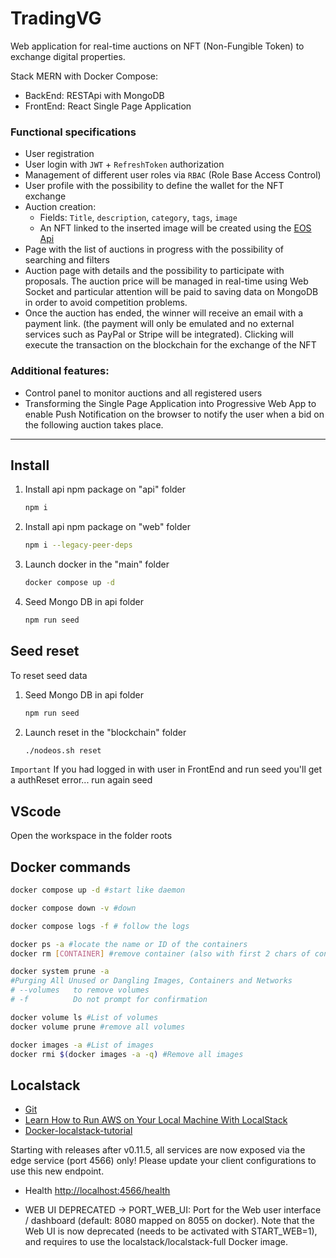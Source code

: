 # TradingVG

Web application for real-time auctions on NFT (Non-Fungible Token) to exchange digital properties.

Stack MERN with Docker Compose:

- BackEnd: RESTApi with MongoDB
- FrontEnd: React Single Page Application

### Functional specifications

- User registration
- User login with `JWT` + `RefreshToken` authorization
- Management of different user roles via `RBAC` (Role Base Access Control)
- User profile with the possibility to define the wallet for the NFT exchange
- Auction creation:
  - Fields: `Title`, `description`, `category`, `tags`, `image`
  - An NFT linked to the inserted image will be created using the [EOS Api](https://developers.eos.io)
- Page with the list of auctions in progress with the possibility of searching and filters
- Auction page with details and the possibility to participate with proposals. The auction price will be managed in real-time using Web Socket and particular attention will be paid to saving data on MongoDB in order to avoid competition problems.
- Once the auction has ended, the winner will receive an email with a payment link. (the payment will only be emulated and no external services such as PayPal or Stripe will be integrated). Clicking will execute the transaction on the blockchain for the exchange of the NFT

### Additional features:

- Control panel to monitor auctions and all registered users
- Transforming the Single Page Application into Progressive Web App to enable Push Notification on the browser to notify the user when a bid on the following auction takes place.

---

## Install

1. Install api npm package on "api" folder

   ```sh
   npm i
   ```

2. Install api npm package on "web" folder

   ```sh
   npm i --legacy-peer-deps
   ```

3. Launch docker in the "main" folder

   ```sh
   docker compose up -d
   ```

4. Seed Mongo DB in api folder

   ```sh
   npm run seed
   ```

## Seed reset

To reset seed data

1. Seed Mongo DB in api folder

   ```sh
   npm run seed
   ```

2. Launch reset in the "blockchain" folder

   ```sh
   ./nodeos.sh reset
   ```

`Important`
If you had logged in with user in FrontEnd and run seed you'll get a authReset error... run again seed

## VScode

Open the workspace in the folder roots

## Docker commands

```sh
docker compose up -d #start like daemon
```

```sh
docker compose down -v #down
```

```sh
docker compose logs -f # follow the logs
```

```sh
docker ps -a #locate the name or ID of the containers
docker rm [CONTAINER] #remove container (also with first 2 chars of container ID)
```

```sh
docker system prune -a
#Purging All Unused or Dangling Images, Containers and Networks
# --volumes	  to remove volumes
# -f          Do not prompt for confirmation
```

```sh
docker volume ls #List of volumes
docker volume prune #remove all volumes
```

```sh
docker images -a #List of images
docker rmi $(docker images -a -q) #Remove all images
```

## Localstack

- [Git](https://github.com/localstack/localstack)
- [Learn How to Run AWS on Your Local Machine With LocalStack](https://betterprogramming.pub/-dont-be-intimidated-learn-how-to-run-aws-on-your-local-machine-with-localstack-2f3448462254)
- [Docker-localstack-tutorial](https://dev.to/goodidea/how-to-fake-aws-locally-with-localstack-27me)

Starting with releases after v0.11.5, all services are now exposed via the edge service (port 4566) only! Please update your client configurations to use this new endpoint.

- Health [http://localhost:4566/health](http://localhost:4566/)

- WEB UI DEPRECATED -> PORT_WEB_UI: Port for the Web user interface / dashboard (default: 8080 mapped on 8055 on docker).
  Note that the Web UI is now deprecated (needs to be activated with START_WEB=1), and requires to use the localstack/localstack-full Docker image.
